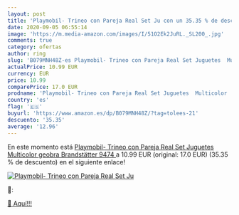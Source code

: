 ```yaml
---
layout: post
title: 'Playmobil- Trineo con Pareja Real Set Ju con un 35.35 % de descuento'
date: 2020-09-05 06:55:14
image: 'https://m.media-amazon.com/images/I/51O2Ek2JuRL._SL200_.jpg'
comments: true
category: ofertas
author: ring
slug: 'B079MNH48Z-es Playmobil- Trineo con Pareja Real Set Juguetes  Multicolor  geobra Brandstätter 9474 '
actualPrice: 10.99 EUR
currency: EUR
price: 10.99
comparePrice: 17.0 EUR
prodname: 'Playmobil- Trineo con Pareja Real Set Juguetes  Multicolor  geobra Brandstätter 9474 '
country: 'es'
flag: '🇪🇸'
buyurl: 'https://www.amazon.es/dp/B079MNH48Z/?tag=tolees-21'
descuento: '35.35'
average: '12.96'
---
```


En este momento está [Playmobil- Trineo con Pareja Real Set Juguetes  Multicolor  geobra Brandstätter 9474 ](https://www.amazon.es/dp/B079MNH48Z/?tag=tolees-21) a 10.99 EUR (original: 17.0 EUR) (35.35 %  de descuento) en el siguiente enlace!

[![Playmobil- Trineo con Pareja Real Set Ju](https://m.media-amazon.com/images/I/51O2Ek2JuRL._SL200_.jpg)](https://www.amazon.es/dp/B079MNH48Z/?tag=tolees-21)

🔎:


[🛒 Aquí!!!](https://www.amazon.es/dp/B079MNH48Z/?tag=tolees-21)
